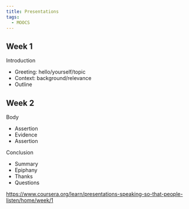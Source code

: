 ```yaml
---
title: Presentations
tags:
  - MOOCS
---
```


## Week 1

Introduction

- Greeting: hello/yourself/topic
- Context: background/relevance
- Outline

## Week 2

Body

- Assertion
- Evidence
- Assertion

Conclusion

- Summary
- Epiphany
- Thanks
- Questions

https://www.coursera.org/learn/presentations-speaking-so-that-people-listen/home/week/1
